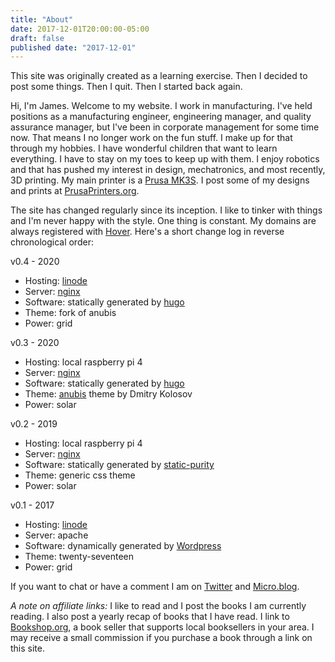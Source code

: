 ```yaml
---
title: "About"
date: 2017-12-01T20:00:00-05:00
draft: false
published date: "2017-12-01"
---
```


This site was originally created as a learning exercise. Then I decided to post some things. Then I quit. Then I started back again.

Hi, I'm James. Welcome to my website. I work in manufacturing. I've held positions as a manufacturing engineer, engineering manager, and quality assurance manager, but I've been in corporate management for some time now. That means I no longer work on the fun stuff. I make up for that through my hobbies. I have wonderful children that want to learn everything. I have to stay on my toes to keep up with them. I enjoy robotics and that has pushed my interest in design, mechatronics, and most recently, 3D printing. My main printer is a [Prusa MK3S][5]. I post some of my designs and prints at [PrusaPrinters.org][6]. 

The site has changed regularly since its inception. I like to tinker with things and I'm never happy with the style. One thing is constant. My domains are always registered with [Hover][8]. Here's a short change log in reverse chronological order:

v0.4 - 2020
* Hosting: [linode][7]
* Server: [nginx][11]
* Software: statically generated by [hugo][2]
* Theme: fork of anubis
* Power: grid

v0.3 - 2020
* Hosting: local raspberry pi 4
* Server: [nginx][11]
* Software: statically generated by [hugo][2]
* Theme: [anubis][4] theme by Dmitry Kolosov
* Power: solar

v0.2 - 2019
* Hosting: local raspberry pi 4
* Server: [nginx][11]
* Software: statically generated by [static-purity][1]
* Theme: generic css theme 
* Power: solar

v0.1 - 2017
* Hosting: [linode][7]
* Server: apache
* Software: dynamically generated by [Wordpress][9]
* Theme: twenty-seventeen
* Power: grid

If you want to chat or have a comment I am on [Twitter][3] and [Micro.blog][10].

*A note on affiliate links:* I like to read and I post the books I am currently reading. I also post a yearly recap of books that I have read. I link to [Bookshop.org][12], a book seller that supports local booksellers in your area. I may receive a small commission if you purchase a book through a link on this site.

[1]: https://github.com/jwhevans/static-purity
[2]: https://gohugo.io
[3]: https://twitter.com/jwhevans
[4]: https://github.com/Mitrichius/hugo-theme-anubis
[5]: https://prusa3d.com
[6]: https://www.prusaprinters.org/social/50148-james-evans-the-mnmlmaker/prints
[7]: https://linode.com
[8]: https://hover.com
[9]: https://wordpress.org
[10]: https://micro.blog/jwhevans
[11]: https://nginx.org
[12]: https://www.bookshop.org/shop/mnml

